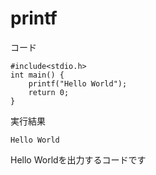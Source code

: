 # printf

コード
```
#include<stdio.h>
int main() {
    printf("Hello World");
    return 0;
}
```

実行結果
```
Hello World
```

Hello Worldを出力するコードです